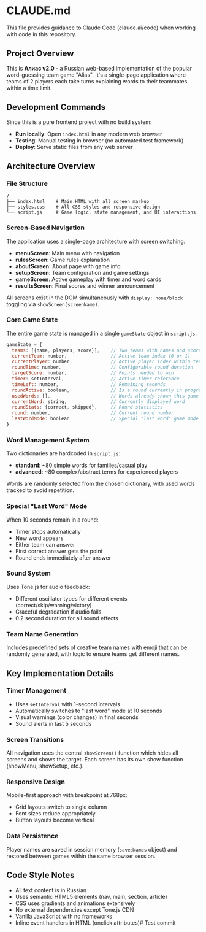 # CLAUDE.md

This file provides guidance to Claude Code (claude.ai/code) when working with code in this repository.

## Project Overview

This is **Алиас v2.0** - a Russian web-based implementation of the popular word-guessing team game "Alias". It's a single-page application where teams of 2 players each take turns explaining words to their teammates within a time limit.

## Development Commands

Since this is a pure frontend project with no build system:

- **Run locally**: Open `index.html` in any modern web browser
- **Testing**: Manual testing in browser (no automated test framework)
- **Deploy**: Serve static files from any web server

## Architecture Overview

### File Structure
```
/
├── index.html    # Main HTML with all screen markup
├── styles.css    # All CSS styles and responsive design
└── script.js     # Game logic, state management, and UI interactions
```

### Screen-Based Navigation
The application uses a single-page architecture with screen switching:
- **menuScreen**: Main menu with navigation
- **rulesScreen**: Game rules explanation
- **aboutScreen**: About page with game info
- **setupScreen**: Team configuration and game settings
- **gameScreen**: Active gameplay with timer and word cards
- **resultsScreen**: Final scores and winner announcement

All screens exist in the DOM simultaneously with `display: none/block` toggling via `showScreen(screenName)`.

### Core Game State
The entire game state is managed in a single `gameState` object in `script.js`:

```javascript
gameState = {
  teams: [{name, players, score}],    // Two teams with names and scores
  currentTeam: number,                // Active team index (0 or 1)
  currentPlayer: number,              // Active player index within team
  roundTime: number,                  // Configurable round duration
  targetScore: number,                // Points needed to win
  timer: setInterval,                 // Active timer reference
  timeLeft: number,                   // Remaining seconds
  roundActive: boolean,               // Is a round currently in progress
  usedWords: [],                      // Words already shown this game
  currentWord: string,                // Currently displayed word
  roundStats: {correct, skipped},     // Round statistics
  round: number,                      // Current round number
  lastWordMode: boolean               // Special "last word" game mode
}
```

### Word Management System
Two dictionaries are hardcoded in `script.js`:
- **standard**: ~80 simple words for families/casual play
- **advanced**: ~80 complex/abstract terms for experienced players

Words are randomly selected from the chosen dictionary, with used words tracked to avoid repetition.

### Special "Last Word" Mode
When 10 seconds remain in a round:
- Timer stops automatically
- New word appears
- Either team can answer
- First correct answer gets the point
- Round ends immediately after answer

### Sound System
Uses Tone.js for audio feedback:
- Different oscillator types for different events (correct/skip/warning/victory)
- Graceful degradation if audio fails
- 0.2 second duration for all sound effects

### Team Name Generation
Includes predefined sets of creative team names with emoji that can be randomly generated, with logic to ensure teams get different names.

## Key Implementation Details

### Timer Management
- Uses `setInterval` with 1-second intervals
- Automatically switches to "last word" mode at 10 seconds
- Visual warnings (color changes) in final seconds
- Sound alerts in last 5 seconds

### Screen Transitions
All navigation uses the central `showScreen()` function which hides all screens and shows the target. Each screen has its own show function (showMenu, showSetup, etc.).

### Responsive Design
Mobile-first approach with breakpoint at 768px:
- Grid layouts switch to single column
- Font sizes reduce appropriately
- Button layouts become vertical

### Data Persistence
Player names are saved in session memory (`savedNames` object) and restored between games within the same browser session.

## Code Style Notes

- All text content is in Russian
- Uses semantic HTML5 elements (nav, main, section, article)
- CSS uses gradients and animations extensively
- No external dependencies except Tone.js CDN
- Vanilla JavaScript with no frameworks
- Inline event handlers in HTML (onclick attributes)# Test commit
